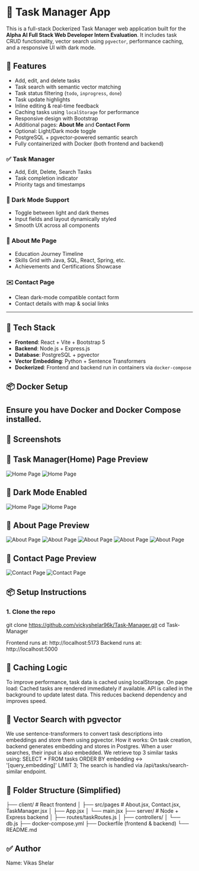 # 📝 Task Manager App

This is a full-stack Dockerized Task Manager web application built for the **Alpha AI Full Stack Web Developer Intern Evaluation**. It includes task CRUD functionality, vector search using `pgvector`, performance caching, and a responsive UI with dark mode.
## 🚀 Features

- Add, edit, and delete tasks
- Task search with semantic vector matching
- Task status filtering (`todo`, `inprogress`, `done`)
- Task update highlights
- Inline editing & real-time feedback
- Caching tasks using `localStorage` for performance
- Responsive design with Bootstrap
- Additional pages: **About Me** and **Contact Form**
- Optional: Light/Dark mode toggle
- PostgreSQL + pgvector-powered semantic search
- Fully containerized with Docker (both frontend and backend)

### ✅ Task Manager
- Add, Edit, Delete, Search Tasks
- Task completion indicator
- Priority tags and timestamps

### 🎨 Dark Mode Support
- Toggle between light and dark themes
- Input fields and layout dynamically styled
- Smooth UX across all components

### 👤 About Me Page
- Education Journey Timeline
- Skills Grid with Java, SQL, React, Spring, etc.
- Achievements and Certifications Showcase

### ✉️ Contact Page
- Clean dark-mode compatible contact form
- Contact details with map & social links
---

## 🧰 Tech Stack

- **Frontend**: React + Vite + Bootstrap 5
- **Backend**: Node.js + Express.js
- **Database**: PostgreSQL + pgvector
- **Vector Embedding**: Python + Sentence Transformers
- **Dockerized**: Frontend and backend run in containers via `docker-compose`

## 📦 Docker Setup

Ensure you have Docker and Docker Compose installed.
---
## 📸 Screenshots
## 📸 Task Manager(Home) Page Preview
![Home Page](./assets/HomePage1_Light_Mode)
![Home Page](./assets/HomePage2_Light_Mode)
## 📸 Dark Mode Enabled
![Home Page](./assets/HomePage_Dark_Mode_1)
![Home Page](./assets/HomePage_Dark_Mode_2)

## 📸 About Page Preview
![About Page](./assets/About_Me_Page1.jpg)
![About Page](./assets/About_Me_Page2.jpg)
![About Page](./assets/About_Me_Page3.jpg)
![About Page](./assets/About_Me_Page4.jpg)
![About Page](./assets/About_Me_Page5.jpg)

## 📸 Contact Page Preview
![Contact Page](./assets/Contact_Page_1.jpg)
![Contact Page](./assets/Contact_Page_2.jpg)

## 📦 Setup Instructions

### 1. Clone the repo
git clone https://github.com/vickyshelar96k/Task-Manager.git
cd Task-Manager

Frontend runs at: http://localhost:5173
Backend runs at: http://localhost:5000

## 🚀 Caching Logic
To improve performance, task data is cached using localStorage.
On page load:
Cached tasks are rendered immediately if available.
API is called in the background to update latest data.
This reduces backend dependency and improves speed.

## 🤖 Vector Search with pgvector
We use sentence-transformers to convert task descriptions into embeddings and store them using pgvector.
How it works:
On task creation, backend generates embedding and stores in Postgres.
When a user searches, their input is also embedded.
We retrieve top 3 similar tasks using:
    SELECT * FROM tasks
    ORDER BY embedding <-> '[query_embedding]'
    LIMIT 3;
The search is handled via /api/tasks/search-similar endpoint.

## 📂 Folder Structure (Simplified)
├── client/               # React frontend
│   ├── src/pages         # About.jsx, Contact.jsx, TaskManager.jsx
│   ├── App.jsx
│   └── main.jsx
├── server/               # Node + Express backend
│   ├── routes/taskRoutes.js
│   ├── controllers/
│   └── db.js
├── docker-compose.yml
├── Dockerfile (frontend & backend)
└── README.md

## ✅ Author
Name: Vikas Shelar
